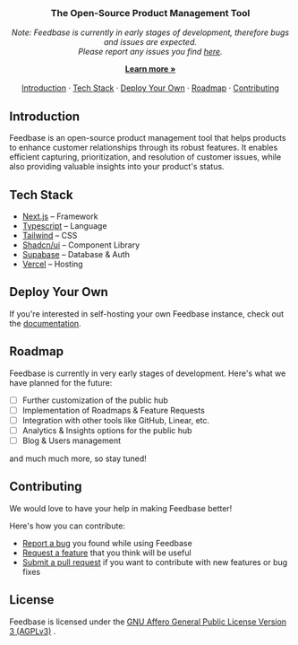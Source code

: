 <p align="center" style="margin-top: 120px">
  <h3 align="center">The Open-Source Product Management Tool
   </h3>

  <p align="center">
  <i>
  Note: Feedbase is currently in early stages of development, therefore bugs and issues are expected. <br />
  Please report any issues you find <a href="https://github.com/chroxify/feedbase/issues/new">here</a>.
  </i>
  </p>
  
  <p align="center">
    <a href="https://feedbase.app"><strong>Learn more »</strong></a>
    <br />
    <br />
    <a href="https://github.com/chroxify/feedbase/tree/main#introduction">Introduction</a>
    ·
    <a href="https://github.com/chroxify/feedbase/tree/main#tech-stack">Tech Stack</a>
    ·
    <a href="https://github.com/chroxify/feedbase/tree/main#deploy-your-own">Deploy Your Own</a>
    ·
    <a href="https://github.com/chroxify/feedbase/tree/main#roadmap">Roadmap</a>
    ·
    <a href="https://github.com/chroxify/feedbase/tree/main#contributing">Contributing</a>
  </p>
</p>

## Introduction

Feedbase is an open-source product management tool that helps products to enhance customer relationships through its robust features. It enables efficient capturing, prioritization, and resolution of customer issues, while also providing valuable insights into your product's status.

## Tech Stack

- [Next.js](https://nextjs.org/) – Framework
- [Typescript](https://www.typescriptlang.org/) – Language
- [Tailwind](https://tailwindcss.com/) – CSS
- [Shadcn/ui](https://ui.shadcn.com/) – Component Library
- [Supabase](https://supabase.com/) – Database & Auth
- [Vercel](https://vercel.com/) – Hosting

## Deploy Your Own

If you're interested in self-hosting your own Feedbase instance, check out the [documentation](https://docs.feedbase.app/self-hosting).

## Roadmap

Feedbase is currently in very early stages of development. Here's what we have planned for the future:

- [ ] Further customization of the public hub
- [ ] Implementation of Roadmaps & Feature Requests
- [ ] Integration with other tools like GitHub, Linear, etc.
- [ ] Analytics & Insights options for the public hub
- [ ] Blog & Users management

and much much more, so stay tuned!

## Contributing

We would love to have your help in making Feedbase better!

Here's how you can contribute:
- [Report a bug](https://github.com/chroxify/feedbase/issues/new?labels=bug) you found while using Feedbase
- [Request a feature](https://github.com/chroxify/feedbase/issues/new?labels=enhancement) that you think will be useful
- [Submit a pull request](https://github.com/chroxify/feedbase/pulls) if you want to contribute with new features or bug fixes

## License
Feedbase is licensed under the [GNU Affero General Public License Version 3 (AGPLv3)](https://github.com/chroxify/feedbase/blob/main/LICENSE) .

